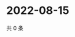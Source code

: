 # 2022-08-15

共 0 条

<!-- BEGIN WEIBO -->
<!-- 最后更新时间 Mon Aug 15 2022 18:18:29 GMT+0800 (China Standard Time) -->

<!-- END WEIBO -->
